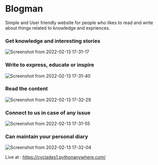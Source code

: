 # Blogman

Simple and User friendly website for people who likes to read and write about things related to knowledge and expriences.

### Get knowledge and interesting stories
![Screenshot from 2022-02-13 17-31-17](https://user-images.githubusercontent.com/42466362/153752190-6a976bce-25a2-4478-b56f-a0943e009eae.png)

### Write to express, educate or inspire
![Screenshot from 2022-02-13 17-31-40](https://user-images.githubusercontent.com/42466362/153752196-cf028a22-71a6-437e-9198-28c6b4fb3923.png)

### Read the content
![Screenshot from 2022-02-13 17-32-29](https://user-images.githubusercontent.com/42466362/153752209-b923733c-5dab-46bf-9e33-960c0785ece7.png)

### Connect to us in case of any issue
![Screenshot from 2022-02-13 17-31-55](https://user-images.githubusercontent.com/42466362/153752200-d24068fd-a8a3-41a4-8581-fd7447d9e3c3.png)

### Can maintain your personal diary
![Screenshot from 2022-02-13 17-32-04](https://user-images.githubusercontent.com/42466362/153752203-f4b453c5-094c-465f-bbe6-fb8ed31284dc.png)

Live at : https://cyclades1.pythonanywhere.com/
